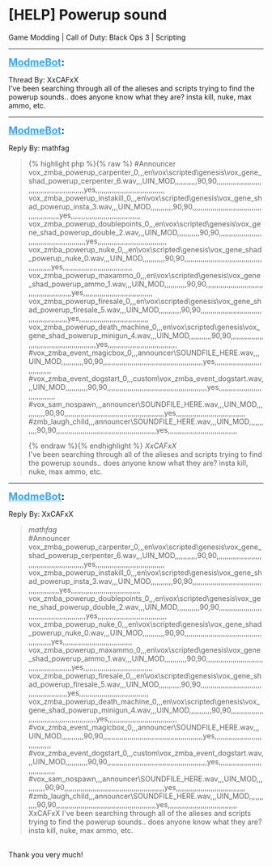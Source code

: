 # [HELP] Powerup sound
Game Modding | Call of Duty: Black Ops 3 | Scripting

---
<strong style="font-size: 1.4em;"><span style="text-decoration: underline;text-decoration-color: #34a7f9;"><span style="color:#34a7f9;">ModmeBot</span></span>:</strong>

<p>Thread By: XxCAFxX<br />I&#39;ve been searching through all of the alieses and scripts trying to find the powerup sounds.. does anyone know what they are? insta kill, nuke, max ammo, etc.</p>

---
<strong style="font-size: 1.4em;"><span style="text-decoration: underline;text-decoration-color: #34a7f9;"><span style="color:#34a7f9;">ModmeBot</span></span>:</strong>

<p>Reply By: mathfag<br /><blockquote>{% highlight php %}{% raw %}
#Announcer
vox_zmba_powerup_carpenter_0,,,en\vox\scripted\genesis\vox_gene_shad_powerup_cerpenter_6.wav,,,UIN_MOD,,,,,,,,,,,90,90,,,,,,,,,,,,,,,,,,,,,,,,,,,,,,,,,,,,,,,,,,,,,,,,,yes,,,,,,,,,,,,,,,,,,,,,,,,,,,,,,,,,,
vox_zmba_powerup_instakill_0,,,en\vox\scripted\genesis\vox_gene_shad_powerup_insta_3.wav,,,UIN_MOD,,,,,,,,,,,90,90,,,,,,,,,,,,,,,,,,,,,,,,,,,,,,,,,,,,,,,,,,,,,,,,,yes,,,,,,,,,,,,,,,,,,,,,,,,,,,,,,,,,,
vox_zmba_powerup_doublepoints_0,,,en\vox\scripted\genesis\vox_gene_shad_powerup_double_2.wav,,,UIN_MOD,,,,,,,,,,,90,90,,,,,,,,,,,,,,,,,,,,,,,,,,,,,,,,,,,,,,,,,,,,,,,,,yes,,,,,,,,,,,,,,,,,,,,,,,,,,,,,,,,,,
vox_zmba_powerup_nuke_0,,,en\vox\scripted\genesis\vox_gene_shad_powerup_nuke_0.wav,,,UIN_MOD,,,,,,,,,,,90,90,,,,,,,,,,,,,,,,,,,,,,,,,,,,,,,,,,,,,,,,,,,,,,,,,yes,,,,,,,,,,,,,,,,,,,,,,,,,,,,,,,,,,
vox_zmba_powerup_maxammo_0,,,en\vox\scripted\genesis\vox_gene_shad_powerup_ammo_1.wav,,,UIN_MOD,,,,,,,,,,,90,90,,,,,,,,,,,,,,,,,,,,,,,,,,,,,,,,,,,,,,,,,,,,,,,,,yes,,,,,,,,,,,,,,,,,,,,,,,,,,,,,,,,,,
vox_zmba_powerup_firesale_0,,,en\vox\scripted\genesis\vox_gene_shad_powerup_firesale_5.wav,,,UIN_MOD,,,,,,,,,,,90,90,,,,,,,,,,,,,,,,,,,,,,,,,,,,,,,,,,,,,,,,,,,,,,,,,yes,,,,,,,,,,,,,,,,,,,,,,,,,,,,,,,,,,
vox_zmba_powerup_death_machine_0,,,en\vox\scripted\genesis\vox_gene_shad_powerup_minigun_4.wav,,,UIN_MOD,,,,,,,,,,,90,90,,,,,,,,,,,,,,,,,,,,,,,,,,,,,,,,,,,,,,,,,,,,,,,,,yes,,,,,,,,,,,,,,,,,,,,,,,,,,,,,,,,,,
#vox_zmba_event_magicbox_0,,,announcer\SOUNDFILE_HERE.wav,,,UIN_MOD,,,,,,,,,,,90,90,,,,,,,,,,,,,,,,,,,,,,,,,,,,,,,,,,,,,,,,,,,,,,,,,yes,,,,,,,,,,,,,,,,,,,,,,,,,,,,,,,,,,
#vox_zmba_event_dogstart_0,,,custom\vox_zmba_event_dogstart.wav,,,UIN_MOD,,,,,,,,,,,90,90,,,,,,,,,,,,,,,,,,,,,,,,,,,,,,,,,,,,,,,,,,,,,,,,,yes,,,,,,,,,,,,,,,,,,,,,,,,,,,,,,,,,,
#vox_sam_nospawn,,,announcer\SOUNDFILE_HERE.wav,,,UIN_MOD,,,,,,,,,,,90,90,,,,,,,,,,,,,,,,,,,,,,,,,,,,,,,,,,,,,,,,,,,,,,,,,yes,,,,,,,,,,,,,,,,,,,,,,,,,,,,,,,,,,
#zmb_laugh_child,,,announcer\SOUNDFILE_HERE.wav,,,UIN_MOD,,,,,,,,,,,90,90,,,,,,,,,,,,,,,,,,,,,,,,,,,,,,,,,,,,,,,,,,,,,,,,,yes,,,,,,,,,,,,,,,,,,,,,,,,,,,,,,,,,,

{% endraw %}{% endhighlight %}
<em>XxCAFxX</em><br />I&#39;ve been searching through all of the alieses and scripts trying to find the powerup sounds.. does anyone know what they are? insta kill, nuke, max ammo, etc.</blockquote></p>

---
<strong style="font-size: 1.4em;"><span style="text-decoration: underline;text-decoration-color: #34a7f9;"><span style="color:#34a7f9;">ModmeBot</span></span>:</strong>

<p>Reply By: XxCAFxX<br /><blockquote><em>mathfag</em><br />#Announcer vox_zmba_powerup_carpenter_0,,,en\vox\scripted\genesis\vox_gene_shad_powerup_cerpenter_6.wav,,,UIN_MOD,,,,,,,,,,,90,90,,,,,,,,,,,,,,,,,,,,,,,,,,,,,,,,,,,,,,,,,,,,,,,,,yes,,,,,,,,,,,,,,,,,,,,,,,,,,,,,,,,,, vox_zmba_powerup_instakill_0,,,en\vox\scripted\genesis\vox_gene_shad_powerup_insta_3.wav,,,UIN_MOD,,,,,,,,,,,90,90,,,,,,,,,,,,,,,,,,,,,,,,,,,,,,,,,,,,,,,,,,,,,,,,,yes,,,,,,,,,,,,,,,,,,,,,,,,,,,,,,,,,, vox_zmba_powerup_doublepoints_0,,,en\vox\scripted\genesis\vox_gene_shad_powerup_double_2.wav,,,UIN_MOD,,,,,,,,,,,90,90,,,,,,,,,,,,,,,,,,,,,,,,,,,,,,,,,,,,,,,,,,,,,,,,,yes,,,,,,,,,,,,,,,,,,,,,,,,,,,,,,,,,, vox_zmba_powerup_nuke_0,,,en\vox\scripted\genesis\vox_gene_shad_powerup_nuke_0.wav,,,UIN_MOD,,,,,,,,,,,90,90,,,,,,,,,,,,,,,,,,,,,,,,,,,,,,,,,,,,,,,,,,,,,,,,,yes,,,,,,,,,,,,,,,,,,,,,,,,,,,,,,,,,, vox_zmba_powerup_maxammo_0,,,en\vox\scripted\genesis\vox_gene_shad_powerup_ammo_1.wav,,,UIN_MOD,,,,,,,,,,,90,90,,,,,,,,,,,,,,,,,,,,,,,,,,,,,,,,,,,,,,,,,,,,,,,,,yes,,,,,,,,,,,,,,,,,,,,,,,,,,,,,,,,,, vox_zmba_powerup_firesale_0,,,en\vox\scripted\genesis\vox_gene_shad_powerup_firesale_5.wav,,,UIN_MOD,,,,,,,,,,,90,90,,,,,,,,,,,,,,,,,,,,,,,,,,,,,,,,,,,,,,,,,,,,,,,,,yes,,,,,,,,,,,,,,,,,,,,,,,,,,,,,,,,,, vox_zmba_powerup_death_machine_0,,,en\vox\scripted\genesis\vox_gene_shad_powerup_minigun_4.wav,,,UIN_MOD,,,,,,,,,,,90,90,,,,,,,,,,,,,,,,,,,,,,,,,,,,,,,,,,,,,,,,,,,,,,,,,yes,,,,,,,,,,,,,,,,,,,,,,,,,,,,,,,,,, #vox_zmba_event_magicbox_0,,,announcer\SOUNDFILE_HERE.wav,,,UIN_MOD,,,,,,,,,,,90,90,,,,,,,,,,,,,,,,,,,,,,,,,,,,,,,,,,,,,,,,,,,,,,,,,yes,,,,,,,,,,,,,,,,,,,,,,,,,,,,,,,,,, #vox_zmba_event_dogstart_0,,,custom\vox_zmba_event_dogstart.wav,,,UIN_MOD,,,,,,,,,,,90,90,,,,,,,,,,,,,,,,,,,,,,,,,,,,,,,,,,,,,,,,,,,,,,,,,yes,,,,,,,,,,,,,,,,,,,,,,,,,,,,,,,,,, #vox_sam_nospawn,,,announcer\SOUNDFILE_HERE.wav,,,UIN_MOD,,,,,,,,,,,90,90,,,,,,,,,,,,,,,,,,,,,,,,,,,,,,,,,,,,,,,,,,,,,,,,,yes,,,,,,,,,,,,,,,,,,,,,,,,,,,,,,,,,, #zmb_laugh_child,,,announcer\SOUNDFILE_HERE.wav,,,UIN_MOD,,,,,,,,,,,90,90,,,,,,,,,,,,,,,,,,,,,,,,,,,,,,,,,,,,,,,,,,,,,,,,,yes,,,,,,,,,,,,,,,,,,,,,,,,,,,,,,,,,, XxCAFxX I&#39;ve been searching through all of the alieses and scripts trying to find the powerup sounds.. does anyone know what they are? insta kill, nuke, max ammo, etc.  </blockquote><br /> Thank you very much!</p>
